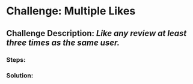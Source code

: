# Challenge: Multiple Likes
## Challenge Description: *Like any review at least three times as the same user.*

### Steps: 


### Solution:
